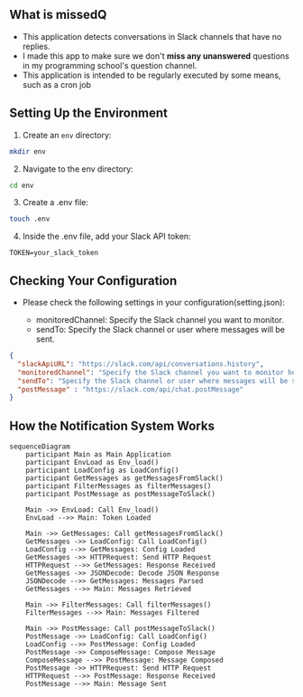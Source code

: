 ## What is missedQ

* This application detects conversations in Slack channels that have no replies.
* I made this app to make sure we don't **miss any unanswered** questions in my programming school's question channel.
* This application is intended to be regularly executed by some means, such as a cron job

## Setting Up the Environment

1. Create an `env` directory:

```zsh
mkdir env
```
2. Navigate to the env directory:
```zsh
cd env
```

3. Create a .env file:
```zsh
touch .env
```
4. Inside the .env file, add your Slack API token:
```.env
TOKEN=your_slack_token
```

##  Checking Your Configuration

* Please check the following settings in your configuration(setting.json):

  * monitoredChannel: Specify the Slack channel you want to monitor.
  * sendTo: Specify the Slack channel or user where messages will be sent.
 
```json
{
  "slackApiURL": "https://slack.com/api/conversations.history",
  "monitoredChannel": "Specify the Slack channel you want to monitor here",
  "sendTo": "Specify the Slack channel or user where messages will be sent here",
  "postMessage" : "https://slack.com/api/chat.postMessage"
}

```

## How the Notification System Works

```mermaid
sequenceDiagram
    participant Main as Main Application
    participant EnvLoad as Env_load()
    participant LoadConfig as LoadConfig()
    participant GetMessages as getMessagesFromSlack()
    participant FilterMessages as filterMessages()
    participant PostMessage as postMessageToSlack()

    Main ->> EnvLoad: Call Env_load()
    EnvLoad -->> Main: Token Loaded

    Main ->> GetMessages: Call getMessagesFromSlack()
    GetMessages ->> LoadConfig: Call LoadConfig()
    LoadConfig -->> GetMessages: Config Loaded
    GetMessages ->> HTTPRequest: Send HTTP Request
    HTTPRequest -->> GetMessages: Response Received
    GetMessages ->> JSONDecode: Decode JSON Response
    JSONDecode -->> GetMessages: Messages Parsed
    GetMessages -->> Main: Messages Retrieved

    Main ->> FilterMessages: Call filterMessages()
    FilterMessages -->> Main: Messages Filtered

    Main ->> PostMessage: Call postMessageToSlack()
    PostMessage ->> LoadConfig: Call LoadConfig()
    LoadConfig -->> PostMessage: Config Loaded
    PostMessage ->> ComposeMessage: Compose Message
    ComposeMessage -->> PostMessage: Message Composed
    PostMessage ->> HTTPRequest: Send HTTP Request
    HTTPRequest -->> PostMessage: Response Received
    PostMessage -->> Main: Message Sent

